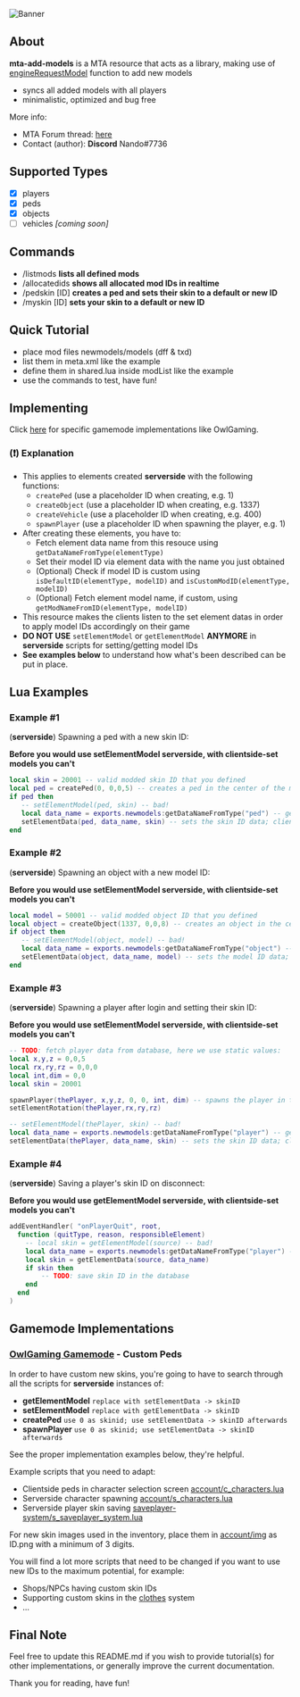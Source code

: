![Banner](https://i.imgur.com/bH2Yuz6.png)

## About

**mta-add-models** is a MTA resource that acts as a library, making use of [engineRequestModel](https://wiki.multitheftauto.com/wiki/EngineRequestModel) function to add new models
- syncs all added models with all players
- minimalistic, optimized and bug free

More info:
- MTA Forum thread: [here](https://forum.mtasa.com/topic/133212-rel-add-new-models-library/#comment-1003395)
- Contact (author): **Discord** Nando#7736

## Supported Types

- [x] players
- [x] peds
- [x] objects
- [ ] vehicles  *[coming soon]*

## Commands

- /listmods **lists all defined mods**
- /allocatedids **shows all allocated mod IDs in realtime**
- /pedskin [ID] **creates a ped and sets their skin to a default or new ID**
- /myskin [ID] **sets your skin to a default or new ID**

## Quick Tutorial

- place mod files newmodels/models (dff & txd)
- list them in meta.xml like the example
- define them in shared.lua inside modList like the example
- use the commands to test, have fun!

## Implementing

Click [here](#gamemode-implementations) for specific gamemode implementations like OwlGaming.

### (❗) Explanation

- This applies to elements created **serverside** with the following functions:
  - `createPed` (use a placeholder ID when creating, e.g. 1)
  - `createObject` (use a placeholder ID when creating, e.g. 1337)
  - `createVehicle` (use a placeholder ID when creating, e.g. 400)
  - `spawnPlayer` (use a placeholder ID when spawning the player, e.g. 1)
- After creating these elements, you have to:
  - Fetch element data name from this resouce using `getDataNameFromType(elementType)`
  - Set their model ID via element data with the name you just obtained
  - (Optional) Check if model ID is custom using `isDefaultID(elementType, modelID)` and `isCustomModID(elementType, modelID)`
  - (Optional) Fetch element model name, if custom, using `getModNameFromID(elementType, modelID)`
- This resource makes the clients listen to the set element datas in order to apply model IDs accordingly on their game
- **DO NOT USE** `setElementModel` or `getElementModel` **ANYMORE** in **serverside** scripts for setting/getting model IDs
- **See examples below** to understand how what's been described can be put in place.

## Lua Examples

### Example #1

(**serverside**) Spawning a ped with a new skin ID:

**Before you would use setElementModel serverside, with clientside-set models you can't**
```lua
local skin = 20001 -- valid modded skin ID that you defined
local ped = createPed(0, 0,0,5) -- creates a ped in the center of the map; skin ID 0 is irrelevant
if ped then
   -- setElementModel(ped, skin) -- bad!
   local data_name = exports.newmodels:getDataNameFromType("ped") -- gets the correct data name
   setElementData(ped, data_name, skin) -- sets the skin ID data; clients listening for this data will apply their corresponding allocated model ID on the created ped
end
```

### Example #2

(**serverside**) Spawning an object with a new model ID:

**Before you would use setElementModel serverside, with clientside-set models you can't**
```lua
local model = 50001 -- valid modded object ID that you defined
local object = createObject(1337, 0,0,8) -- creates an object in the center of the map; model ID 1337 is irrelevant
if object then
   -- setElementModel(object, model) -- bad!
   local data_name = exports.newmodels:getDataNameFromType("object") -- gets the correct data name
   setElementData(object, data_name, model) -- sets the model ID data; clients listening for this data will apply their corresponding allocated model ID on the created object
end
```

### Example #3

(**serverside**) Spawning a player after login and setting their skin ID:

**Before you would use setElementModel serverside, with clientside-set models you can't**
```lua
-- TODO: fetch player data from database, here we use static values:
local x,y,z = 0,0,5
local rx,ry,rz = 0,0,0
local int,dim = 0,0
local skin = 20001

spawnPlayer(thePlayer, x,y,z, 0, 0, int, dim) -- spawns the player in the center of the map; skin ID 0 is irrelevant
setElementRotation(thePlayer,rx,ry,rz)

-- setElementModel(thePlayer, skin) -- bad!
local data_name = exports.newmodels:getDataNameFromType("player") -- gets the correct data name
setElementData(thePlayer, data_name, skin) -- sets the skin ID data; clients listening for this data will apply their corresponding allocated model ID on the player
```

### Example #4

(**serverside**) Saving a player's skin ID on disconnect:

**Before you would use getElementModel serverside, with clientside-set models you can't**
```lua
addEventHandler( "onPlayerQuit", root, 
  function (quitType, reason, responsibleElement)
    -- local skin = getElementModel(source) -- bad!
    local data_name = exports.newmodels:getDataNameFromType("player") -- gets the correct data name
    local skin = getElementData(source, data_name)
    if skin then
    	-- TODO: save skin ID in the database
    end
  end
)
```

## Gamemode Implementations

### [OwlGaming Gamemode](https://github.com/OwlGamingCommunity/MTA) - Custom Peds

In order to have custom new skins, you're going to have to search through all the scripts for **serverside** instances of:
- **getElementModel** `replace with setElementData -> skinID`
- **setElementModel** `replace with getElementData -> skinID`
- **createPed** `use 0 as skinid; use setElementData -> skinID afterwards`
- **spawnPlayer** `use 0 as skinid; use setElementData -> skinID afterwards`

See the proper implementation examples below, they're helpful.

Example scripts that you need to adapt:
- Clientside peds in character selection screen [account/c_characters.lua](https://github.com/OwlGamingCommunity/MTA/blob/main/mods/deathmatch/resources/account/c_characters.lua)
- Serverside character spawning [account/s_characters.lua](https://github.com/OwlGamingCommunity/MTA/blob/main/mods/deathmatch/resources/account/s_characters.lua)
- Serverside player skin saving [saveplayer-system/s_saveplayer_system.lua](https://github.com/OwlGamingCommunity/MTA/blob/main/mods/deathmatch/resources/saveplayer-system/s_saveplayer_system.lua)

For new skin images used in the inventory, place them in [account/img](https://github.com/OwlGamingCommunity/MTA/tree/main/mods/deathmatch/resources/account/img) as ID.png with a minimum of 3 digits.

You will find a lot more scripts that need to be changed if you want to use new IDs to the maximum potential, for example:
- Shops/NPCs having custom skin IDs
- Supporting custom skins in the [clothes](https://github.com/OwlGamingCommunity/MTA/tree/main/mods/deathmatch/resources/clothes) system
- ...

## Final Note

Feel free to update this README.md if you wish to provide tutorial(s) for other implementations, or generally improve the current documentation.

Thank you for reading, have fun!